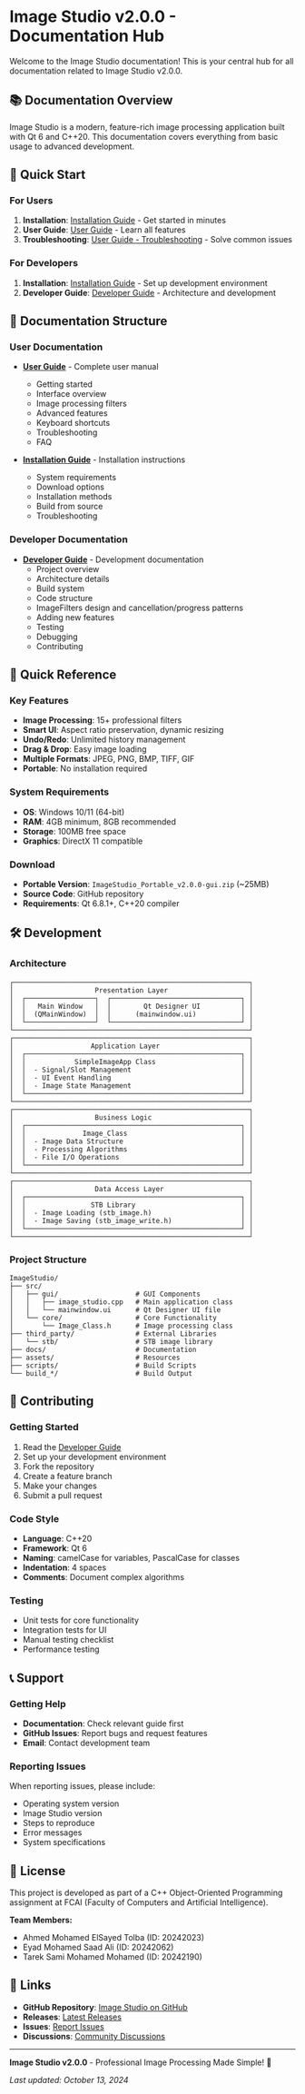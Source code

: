 # Image Studio v2.0.0 - Documentation Hub

Welcome to the Image Studio documentation! This is your central hub for all documentation related to Image Studio v2.0.0.

## 📚 Documentation Overview

Image Studio is a modern, feature-rich image processing application built with Qt 6 and C++20. This documentation covers everything from basic usage to advanced development.

## 🚀 Quick Start

### For Users
1. **Installation**: [Installation Guide](INSTALLATION.md) - Get started in minutes
2. **User Guide**: [User Guide](USER_GUIDE.md) - Learn all features
3. **Troubleshooting**: [User Guide - Troubleshooting](USER_GUIDE.md#troubleshooting) - Solve common issues

### For Developers
1. **Installation**: [Installation Guide](INSTALLATION.md) - Set up development environment
2. **Developer Guide**: [Developer Guide](DEVELOPER_GUIDE.md) - Architecture and development

## 📖 Documentation Structure

### User Documentation
- **[User Guide](USER_GUIDE.md)** - Complete user manual
  - Getting started
  - Interface overview
  - Image processing filters
  - Advanced features
  - Keyboard shortcuts
  - Troubleshooting
  - FAQ

- **[Installation Guide](INSTALLATION.md)** - Installation instructions
  - System requirements
  - Download options
  - Installation methods
  - Build from source
  - Troubleshooting

### Developer Documentation
- **[Developer Guide](DEVELOPER_GUIDE.md)** - Development documentation
  - Project overview
  - Architecture details
  - Build system
  - Code structure
  - ImageFilters design and cancellation/progress patterns
  - Adding new features
  - Testing
  - Debugging
  - Contributing

## 🎯 Quick Reference

### Key Features
- **Image Processing**: 15+ professional filters
- **Smart UI**: Aspect ratio preservation, dynamic resizing
- **Undo/Redo**: Unlimited history management
- **Drag & Drop**: Easy image loading
- **Multiple Formats**: JPEG, PNG, BMP, TIFF, GIF
- **Portable**: No installation required

### System Requirements
- **OS**: Windows 10/11 (64-bit)
- **RAM**: 4GB minimum, 8GB recommended
- **Storage**: 100MB free space
- **Graphics**: DirectX 11 compatible

### Download
- **Portable Version**: `ImageStudio_Portable_v2.0.0-gui.zip` (~25MB)
- **Source Code**: GitHub repository
- **Requirements**: Qt 6.8.1+, C++20 compiler

## 🛠️ Development

### Architecture
```
┌──────────────────────────────────────────────────────────┐
│                    Presentation Layer                    │
│  ┌─────────────────┐  ┌────────────────────────────────┐ │
│  │   Main Window   │  │        Qt Designer UI          │ │
│  │  (QMainWindow)  │  │      (mainwindow.ui)           │ │
│  └─────────────────┘  └────────────────────────────────┘ │
└──────────────────────────────────────────────────────────┘
┌──────────────────────────────────────────────────────────┐
│                   Application Layer                      │
│  ┌─────────────────────────────────────────────────────┐ │
│  │            SimpleImageApp Class                     │ │
│  │  - Signal/Slot Management                           │ │
│  │  - UI Event Handling                                │ │
│  │  - Image State Management                           │ │
│  └─────────────────────────────────────────────────────┘ │
└──────────────────────────────────────────────────────────┘
┌──────────────────────────────────────────────────────────┐
│                    Business Logic                        │
│  ┌─────────────────────────────────────────────────────┐ │
│  │              Image_Class                            │ │
│  │  - Image Data Structure                             │ │
│  │  - Processing Algorithms                            │ │
│  │  - File I/O Operations                              │ │
│  └─────────────────────────────────────────────────────┘ │
└──────────────────────────────────────────────────────────┘
┌──────────────────────────────────────────────────────────┐
│                    Data Access Layer                     │
│  ┌─────────────────────────────────────────────────────┐ │
│  │                STB Library                          │ │
│  │  - Image Loading (stb_image.h)                      │ │
│  │  - Image Saving (stb_image_write.h)                 │ │
│  └─────────────────────────────────────────────────────┘ │
└──────────────────────────────────────────────────────────┘
```

### Project Structure
```
ImageStudio/
├── src/
│   ├── gui/                   # GUI Components
│   │   ├── image_studio.cpp   # Main application class
│   │   └── mainwindow.ui      # Qt Designer UI file
│   └── core/                  # Core Functionality
│       └── Image_Class.h      # Image processing class
├── third_party/               # External Libraries
│   └── stb/                   # STB image library
├── docs/                      # Documentation
├── assets/                    # Resources
├── scripts/                   # Build Scripts
└── build_*/                   # Build Output
```

## 🤝 Contributing

### Getting Started
1. Read the [Developer Guide](DEVELOPER_GUIDE.md)
2. Set up your development environment
3. Fork the repository
4. Create a feature branch
5. Make your changes
6. Submit a pull request

### Code Style
- **Language**: C++20
- **Framework**: Qt 6
- **Naming**: camelCase for variables, PascalCase for classes
- **Indentation**: 4 spaces
- **Comments**: Document complex algorithms

### Testing
- Unit tests for core functionality
- Integration tests for UI
- Manual testing checklist
- Performance testing

## 📞 Support

### Getting Help
- **Documentation**: Check relevant guide first
- **GitHub Issues**: Report bugs and request features
- **Email**: Contact development team

### Reporting Issues
When reporting issues, please include:
- Operating system version
- Image Studio version
- Steps to reproduce
- Error messages
- System specifications

## 📄 License

This project is developed as part of a C++ Object-Oriented Programming assignment at FCAI (Faculty of Computers and Artificial Intelligence).

**Team Members:**
- Ahmed Mohamed ElSayed Tolba (ID: 20242023)
- Eyad Mohamed Saad Ali (ID: 20242062)
- Tarek Sami Mohamed Mohamed (ID: 20242190)

## 🔗 Links

- **GitHub Repository**: [Image Studio on GitHub](https://github.com/your-repo/image-studio)
- **Releases**: [Latest Releases](https://github.com/your-repo/image-studio/releases)
- **Issues**: [Report Issues](https://github.com/your-repo/image-studio/issues)
- **Discussions**: [Community Discussions](https://github.com/your-repo/image-studio/discussions)

---

**Image Studio v2.0.0** - Professional Image Processing Made Simple! 🎨

*Last updated: October 13, 2024*